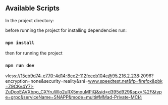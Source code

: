 ## Available Scripts

In the project directory:

before running the project for installing dependencies run:

### `npm install`
 
then for running the project

### `npm run dev`


vless://15eb9d74-e770-4d14-8ce2-112fcceb104c@95.216.2.238:2096?encryption=none&security=reality&sni=www.speedtest.net&fp=firefox&pbk=Z9CKv4Y7l-ZuDooEAVXbpo_CXYruWIo2uRX5mouMPiQ&sid=d395d929&spx=%2F&type=grpc&serviceName=SNAPP&mode=multi#MMad-Private-MCI4


